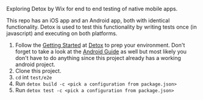 Exploring Detox by Wix for end to end testing of native mobile apps.

This repo has an iOS app and an Android app, both with identical functionality. Detox is used to test this functionality by writing tests once (in javascript) and executing on both platforms.

1. Follow the [Getting Started](https://github.com/wix/Detox/blob/master/docs/Introduction.GettingStarted.md) at [Detox](https://github.com/wix/Detox) to prep your environment. Don't forget to take a look at the [Android Guide](https://github.com/wix/Detox/blob/master/docs/Introduction.Android.md) as well but most likely you don't have to do anything since this project already has a working android project.
1. Clone this project.
1. `cd` int `test/e2e`
1. Run `detox build -c <pick a configuration from package.json>`
1. Run `detox test -c <pick a configuration from package.json>`